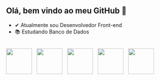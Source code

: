 ## Olá, bem vindo ao meu GitHub 👋

- ✔ Atualmente sou Desenvolvedor Front-end
- 📚 Estudando Banco de Dados

  
<div style="display: inline_block"><br>
  <img align="left" width="70px" style="padding-right: 10px;" src="https://cdn.jsdelivr.net/gh/devicons/devicon@latest/icons/html5/html5-original.svg" />
  <img align="left" width="70px" style="padding-right: 10px;" src="https://cdn.jsdelivr.net/gh/devicons/devicon@latest/icons/css3/css3-original.svg" />
  <img align="left" width="70px" style="padding-right: 10px;" src="https://cdn.jsdelivr.net/gh/devicons/devicon@latest/icons/javascript/javascript-original.svg" />
  <img align="left" width="70px" style="padding-right: 10px;" src="https://cdn.jsdelivr.net/gh/devicons/devicon@latest/icons/postgresql/postgresql-original.svg" />
  <img align="left" width="70px" style="padding-right: 10px;" src="https://cdn.jsdelivr.net/gh/devicons/devicon@latest/icons/reactnative/reactnative-original-wordmark.svg" />
</div>
